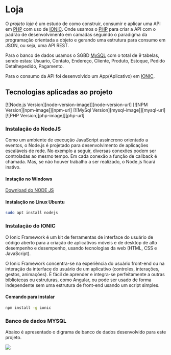 # Loja

O _projeto_ _loja_ é um estudo de como construir, consumir e aplicar uma API em [PHP](https://www.php.net/) com uso de [IONIC](https://ionicframework.com/). Onde usamos o [PHP](https://www.php.net/) para criar a API com o padrão de desenvolvimento em camadas seguindo o paradigma da programação orientada a objeto e gerando uma estrutura para consumo em JSON, ou seja, uma API REST.

Para o banco de dados usamos o SGBD [MySQL](https://www.mysql.com/) com o total de 9 tabelas, sendo estas: Usuario, Contato, Endereço, Cliente, Produto, Estoque, Pedido Detalhepedido, Pagamento.

Para o consumo da API foi desenvolvido um App(Aplicativo) em [IONIC](https://ionicframework.com/).

## Tecnologias aplicadas ao projeto

[![Node.js Version][node-version-image]][node-version-url]
[![NPM Version][npm-image]][npm-url]
[![MySql Version][mysql-image]][mysql-url]
[![PHP Version][php-image]][php-url]

### Instalação do NodeJS

Como um ambiente de execução JavaScript assíncrono orientado a eventos, o Node.js é projetado para desenvolvimento de aplicações escaláveis de rede. No exemplo a seguir, diversas conexões podem ser controladas ao mesmo tempo. Em cada conexão a função de callback é chamada. Mas, se não houver trabalho a ser realizado, o Node.js ficará inativo.

#### Instação no Windows

[Download do NODE JS](https://nodejs.org/pt-br/download/)

#### Instalação no Linux Ubuntu

```bash
sudo apt install nodejs
```

### Instalação do IONIC

O Ionic Framework é um kit de ferramentas de interface do usuário de código aberto para a criação de aplicativos móveis e de desktop de alto desempenho e desempenho, usando tecnologias da web (HTML, CSS e JavaScript).

O Ionic Framework concentra-se na experiência do usuário front-end ou na interação da interface do usuário de um aplicativo (controles, interações, gestos, animações). É fácil de aprender e integra-se perfeitamente a outras bibliotecas ou estruturas, como Angular, ou pode ser usado de forma independente sem uma estrutura de front-end usando um script simples.

#### Comando para instalar

```bash
npm install -g ionic
```

### Banco de dados MYSQL

Abaixo é apresentado o digrama de  banco de dados desenvolvido para este projeto.

![](db/img/digramabanco.png)


